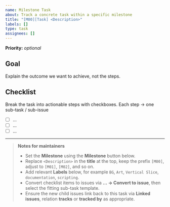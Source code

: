 ```yaml
---
name: Milestone Task
about: Track a concrete task within a specific milestone
title: "[M00][Task] <Description>"
labels: []
type: task
assignees: []
---
```


<!-- Template-Version: v0.2 -->

**Priority:** _optional_

## Goal
Explain the outcome we want to achieve, not the steps.

## Checklist
Break the task into actionable steps with checkboxes. 
Each step → one sub-task / sub-issue

- [ ] ...
- [ ] ...
- [ ] ...

---

> **Notes for maintainers**
>
> - Set the **Milestone** using the **Milestone** button below.
> - Replace `<Description>` in the **title** at the top, keep the prefix `[M00]`, adjust to `[M01]`, `[M02]`, and so on.
> - Add relevant **Labels** below, for example `BG`, `Art`, `Vertical Slice`, `documentation`, `scripting`.
> - Convert checklist items to issues via **… → Convert to issue**, then select the fitting sub-task template.
> - Ensure the new child issues link back to this task via **Linked issues**, relation **tracks** or **tracked by** as appropriate.
